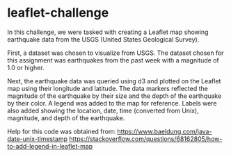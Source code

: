 # leaflet-challenge

In this challenge, we were tasked with creating a Leaflet map showing earthquake data from the USGS (United States Geological Survey). 

First, a dataset was chosen to visualize from USGS. The dataset chosen for this assignment was earthquakes from the past week with a magnitude of 1.0 or higher.

Next, the earthquake data was queried using d3 and plotted on the Leaflet map using their longitude and latitude. The data markers reflected the magnitude of the earthquake by their size and the depth of the earthquake by their color. A legend was added to the map for reference. Labels were also added showing the location, date, time (converted from Unix), magnitude, and depth of the earthquake.

Help for this code was obtained from:
https://www.baeldung.com/java-date-unix-timestamp
https://stackoverflow.com/questions/68162805/how-to-add-legend-in-leaflet-map
